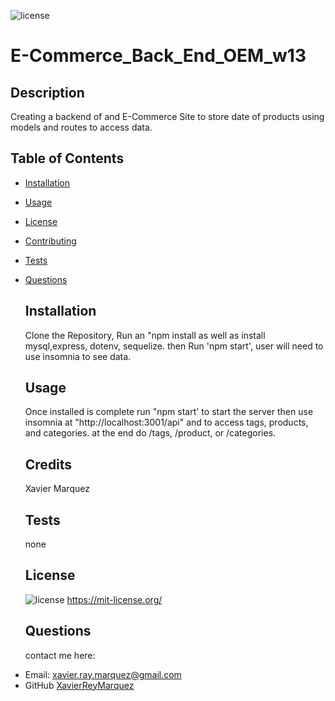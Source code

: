 ![license](https://img.shields.io/badge/License-MIT-green)

# E-Commerce_Back_End_OEM_w13

## Description

Creating a backend of and E-Commerce Site to store date of products using models and routes to access data.

## Table of Contents

- [Installation](#installation)
- [Usage](#usage)
- [License](#license)
- [Contributing](#contributing)
- [Tests](#tests)
- [Questions](#questions)

  ## Installation

  Clone the Repository, Run an "npm install as well as install mysql,express, dotenv, sequelize. then Run 'npm start', user will need to use insomnia to see data.

  ## Usage

  Once installed is complete run "npm start' to start the server then use insomnia at "http://localhost:3001/api" and to access tags, products, and categories. at the end do /tags, /product, or /categories.

  ## Credits

  Xavier Marquez

  ## Tests

  none

  ## License

  ![license](https://img.shields.io/badge/License-MIT-green)
  https://mit-license.org/

  ## Questions

  contact me here:

* Email: xavier.ray.marquez@gmail.com
* GitHub [XavierReyMarquez](https://github.com/XavierReyMarquez)
